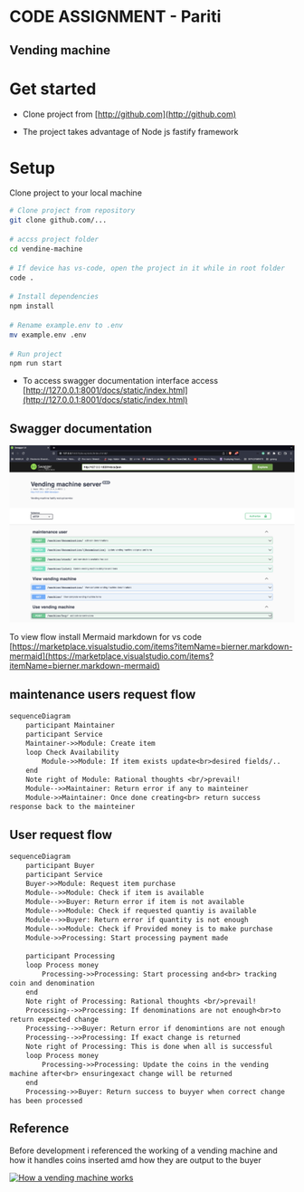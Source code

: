 # CODE ASSIGNMENT - Pariti
## **Vending machine**

# Get started
- Clone project from [http://github.com](http://github.com)

- The project takes advantage of Node js fastify framework

# Setup
Clone project to your local machine
```bash
# Clone project from repository
git clone github.com/...

# accss project folder
cd vendine-machine

# If device has vs-code, open the project in it while in root folder
code .

# Install dependencies
npm install

# Rename example.env to .env
mv example.env .env

# Run project
npm run start

```

- To access swagger documentation interface access [http://127.0.0.1:8001/docs/static/index.html](http://127.0.0.1:8001/docs/static/index.html)

## **Swagger documentation**
![alt text](/public/docs.png?raw=true)

To view flow install Mermaid markdown for vs code [https://marketplace.visualstudio.com/items?itemName=bierner.markdown-mermaid](https://marketplace.visualstudio.com/items?itemName=bierner.markdown-mermaid)

## **maintenance users request flow**

```mermaid
sequenceDiagram
    participant Maintainer
    participant Service
    Maintainer->>Module: Create item
    loop Check Availability
        Module->>Module: If item exists update<br>desired fields/..
    end
    Note right of Module: Rational thoughts <br/>prevail!
    Module-->>Maintainer: Return error if any to mainteiner
    Module->>Maintainer: Once done creating<br> return success response back to the mainteiner
```

## **User request flow**

```mermaid
sequenceDiagram
    participant Buyer
    participant Service
    Buyer->>Module: Request item purchase
    Module-->>Module: Check if item is available
    Module-->>Buyer: Return error if item is not available
    Module-->>Module: Check if requested quantiy is available
    Module-->>Buyer: Return error if quantity is not enough
    Module-->>Module: Check if Provided money is to make purchase
    Module->>Processing: Start processing payment made

    participant Processing
    loop Process money
        Processing->>Processing: Start processing and<br> tracking coin and denomination
    end
    Note right of Processing: Rational thoughts <br/>prevail!
    Processing-->>Processing: If denominations are not enough<br>to return expected change
    Processing-->>Buyer: Return error if denomintions are not enough
    Processing-->>Processing: If exact change is returned
    Note right of Processing: This is done when all is successful
    loop Process money
        Processing->>Processing: Update the coins in the vending machine after<br> ensuringexact change will be returned
    end
    Processing->>Buyer: Return success to buyyer when correct change has been processed
```
## **Reference**
Before development i referenced the working of a vending machine and how it handles coins inserted amd how they are output to the buyer 

[![How a vending machine works](/public/machine.png?raw=true)](https://youtu.be/0AkcWjB0UBE "Awesome stuff!!!")

